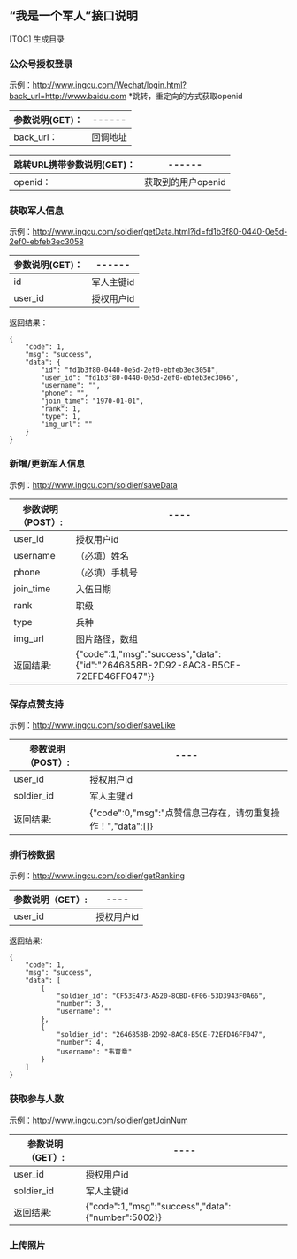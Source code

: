 ## “我是一个军人”接口说明


[TOC] 生成目录

### 公众号授权登录
 
示例：http://www.ingcu.com/Wechat/login.html?back_url=http://www.baidu.com
*跳转，重定向的方式获取openid

|参数说明(GET)：|------|
|--------------|--------------|
|back_url： |	回调地址|


|跳转URL携带参数说明(GET)：|------|
|--------------|--------------|
|openid：    |	获取到的用户openid|


### 获取军人信息  
  
示例：http://www.ingcu.com/soldier/getData.html?id=fd1b3f80-0440-0e5d-2ef0-ebfeb3ec3058

|参数说明(GET)：|------|
|--------------|--------------|
|id |	军人主键id|
|user_id       |	授权用户id|

返回结果：

    {
        "code": 1,
        "msg": "success",
        "data": {
            "id": "fd1b3f80-0440-0e5d-2ef0-ebfeb3ec3058",
            "user_id": "fd1b3f80-0440-0e5d-2ef0-ebfeb3ec3066",
            "username": "",
            "phone": "",
            "join_time": "1970-01-01",
            "rank": 1,
            "type": 1,
            "img_url": ""
        }
    }


### 新增/更新军人信息  

示例：http://www.ingcu.com/soldier/saveData

|参数说明（POST）:|----|
|--------------|--------------|
|user_id       |	授权用户id|
|username      |    （必填）姓名|
|phone      |   （必填）手机号|
|join_time      |   入伍日期|
|rank      |    职级|
|type      |    兵种|
|img_url      | 图片路径，数组|
|返回结果:  |	{"code":1,"msg":"success","data":{"id":"2646858B-2D92-8AC8-B5CE-72EFD46FF047"}}|


### 保存点赞支持    

示例：http://www.ingcu.com/soldier/saveLike

|参数说明（POST）:|----|
|--------------|--------------|
|user_id       |	授权用户id|
|soldier_id       |	军人主键id|
|返回结果:   |	{"code":0,"msg":"点赞信息已存在，请勿重复操作！","data":[]}|

### 排行榜数据

示例：http://www.ingcu.com/soldier/getRanking

|参数说明（GET）:|----|
|--------------|--------------|
|user_id       |	授权用户id|

返回结果: 

    {
        "code": 1,
        "msg": "success",
        "data": [
            {
                "soldier_id": "CF53E473-A520-8CBD-6F06-53D3943F0A66",
                "number": 3,
                "username": ""
            },
            {
                "soldier_id": "2646858B-2D92-8AC8-B5CE-72EFD46FF047",
                "number": 4,
                "username": "韦育章"
            }
        ]
    }

### 获取参与人数

示例：http://www.ingcu.com/soldier/getJoinNum

|参数说明（GET）:|----|
|--------------|--------------|
|user_id       |	授权用户id|
|soldier_id       |	军人主键id|
|返回结果:   |	{"code":1,"msg":"success","data":{"number":5002}}|


### 上传照片

